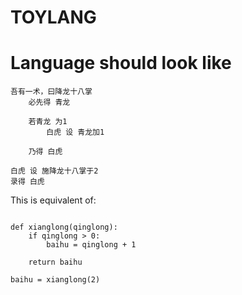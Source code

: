 TOYLANG
====

# Language should look like

```
吾有一术，曰降龙十八掌
	必先得 青龙

	若青龙 为1
		白虎 设 青龙加1

	乃得 白虎

白虎 设 施降龙十八掌于2
录得 白虎
```

This is equivalent of:

```python3

def xianglong(qinglong):
    if qinglong > 0:
        baihu = qinglong + 1

    return baihu

baihu = xianglong(2)
```